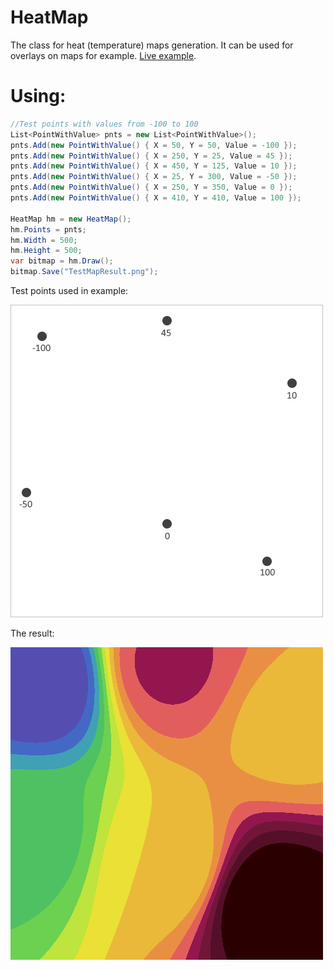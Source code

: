 # HeatMap
The class for heat (temperature) maps generation. It can be used for overlays on maps for example. [Live example](https://квартиры-домики.рф/Карта-цен).



# Using:
```C#
//Test points with values from -100 to 100
List<PointWithValue> pnts = new List<PointWithValue>();
pnts.Add(new PointWithValue() { X = 50, Y = 50, Value = -100 });
pnts.Add(new PointWithValue() { X = 250, Y = 25, Value = 45 });
pnts.Add(new PointWithValue() { X = 450, Y = 125, Value = 10 });
pnts.Add(new PointWithValue() { X = 25, Y = 300, Value = -50 });
pnts.Add(new PointWithValue() { X = 250, Y = 350, Value = 0 });
pnts.Add(new PointWithValue() { X = 410, Y = 410, Value = 100 });

HeatMap hm = new HeatMap();
hm.Points = pnts;
hm.Width = 500;
hm.Height = 500;
var bitmap = hm.Draw();
bitmap.Save("TestMapResult.png");
```

Test points used in example:

![Test Points](https://raw.githubusercontent.com/d-sky/HeatMap/master/TestMapPoints.png)

The result:

![Result](https://raw.githubusercontent.com/d-sky/HeatMap/master/TestMapResult.png)
